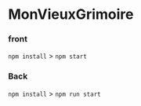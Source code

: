 # MonVieuxGrimoire
 

### front
 `npm install` > `npm start`

### Back
 `npm install` > `npm run start` 
